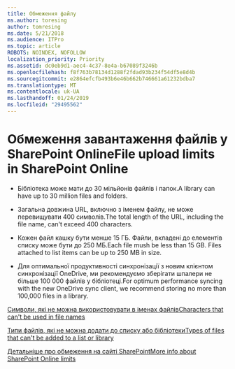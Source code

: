 ```yaml
---
title: Обмеження файлу
ms.author: toresing
author: tomresing
ms.date: 5/21/2018
ms.audience: ITPro
ms.topic: article
ROBOTS: NOINDEX, NOFOLLOW
localization_priority: Priority
ms.assetid: dc0eb9d1-aec4-4c37-8e4a-b67089f3246b
ms.openlocfilehash: f8f763b78134d1288f2fdad93b234f54df5e8d4b
ms.sourcegitcommit: e2864efcfb493b6e46b662b746661a61232bdba7
ms.translationtype: MT
ms.contentlocale: uk-UA
ms.lasthandoff: 01/24/2019
ms.locfileid: "29495562"
---
```

# <a name="file-upload-limits-in-sharepoint-online"></a><span data-ttu-id="11518-102">Обмеження завантаження файлів у SharePoint Online</span><span class="sxs-lookup"><span data-stu-id="11518-102">File upload limits in SharePoint Online</span></span>

- <span data-ttu-id="11518-103">Бібліотека може мати до 30 мільйонів файлів і папок.</span><span class="sxs-lookup"><span data-stu-id="11518-103">A library can have up to 30 million files and folders.</span></span>
    
- <span data-ttu-id="11518-104">Загальна довжина URL, включно з іменем файлу, не може перевищувати 400 символів.</span><span class="sxs-lookup"><span data-stu-id="11518-104">The total length of the URL, including the file name, can't exceed 400 characters.</span></span>
    
- <span data-ttu-id="11518-p101">Кожен файл кашку бути менше 15 ГБ. Файли, вкладені до елементів списку може бути до 250 МБ.</span><span class="sxs-lookup"><span data-stu-id="11518-p101">Each file mush be less than 15 GB. Files attached to list items can be up to 250 MB in size.</span></span>
    
- <span data-ttu-id="11518-107">Для оптимальної продуктивності синхронізації з новим клієнтом синхронізації OneDrive, ми рекомендуємо зберігати шпалери не більше 100 000 файлів у бібліотеці.</span><span class="sxs-lookup"><span data-stu-id="11518-107">For optimum performance syncing with the new OneDrive sync client, we recommend storing no more than 100,000 files in a library.</span></span> 
    
[<span data-ttu-id="11518-108">Символи, які не можна використовувати в іменах файлів</span><span class="sxs-lookup"><span data-stu-id="11518-108">Characters that can't be used in file names</span></span>](https://go.microsoft.com/fwlink/?linkid=866430)
  
[<span data-ttu-id="11518-109">Типи файлів, які не можна додати до списку або бібліотеки</span><span class="sxs-lookup"><span data-stu-id="11518-109">Types of files that can't be added to a list or library</span></span>](https://go.microsoft.com/fwlink/?linkid=273757)
  
[<span data-ttu-id="11518-110">Детальніше про обмеження на сайті SharePoint</span><span class="sxs-lookup"><span data-stu-id="11518-110">More info about SharePoint Online limits</span></span>](https://go.microsoft.com/fwlink/?linkid=271273)
  


